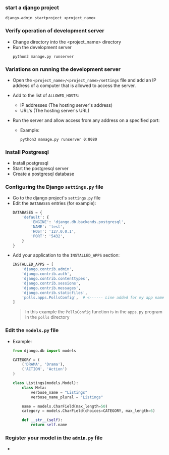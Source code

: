 ### start a django project
```
django-admin startproject <project_name>
```

### Verify operation of development server
- Change directory into the <project_name> directory
- Run the development server
  ```
  python3 manage.py runserver
  ```

### Variations on running the development server
- Open the `<project_name>/<project_name>/settings` file and add an IP address of a computer that is allowed to access the server.
- Add to the list of `ALLOWED_HOSTS`:
  - IP addresses (The hosting server's address)
  - URL's (The hosting server's URL)

- Run the server and allow access from any address on a specified port:
  - Example:
    ```
    python3 manage.py runserver 0:8080
    ```


### Install Postgresql
- Install postgresql
- Start the postgresql server
- Create a postgresql database


### Configuring the Django `settings.py` file
- Go to the django project's `settings.py` file
- Edit the `DATABASES` entries (for example):
  ```python
  DATABASES = {
      'default': {
          'ENGINE': 'django.db.backends.postgresql',
          'NAME': 'test',
          'HOST': '127.0.0.1',
          'PORT': '5432',
      }
  }
  ```
- Add your application to the `INSTALLED_APPS` section:
  ```python
  INSTALLED_APPS = [
      'django.contrib.admin',
      'django.contrib.auth',
      'django.contrib.contenttypes',
      'django.contrib.sessions',
      'django.contrib.messages',
      'django.contrib.staticfiles',
      'polls.apps.PollsConfig',  # <------ Line added for my app named polls
  ]
  ```
  > In this example the `PollsConfig` function is in the `apps.py` program in the `polls` directory


### Edit the `models.py` file
- Example:
  ```python
  from django.db import models
  
  CATEGORY = (
      ('DRAMA', 'Drama'),
      ('ACTION', 'Action')
  )
  
  class Listings(models.Model):
      class Meta:
          verbose_name = "Listings"
          verbose_name_plural = "Listings"
  
      name = models.CharField(max_length=50)
      category = models.CharField(choices=CATEGORY, max_length=6)
  
      def __str__(self):
          return self.name
  ```



### Register your model in the `admin.py` file
- 